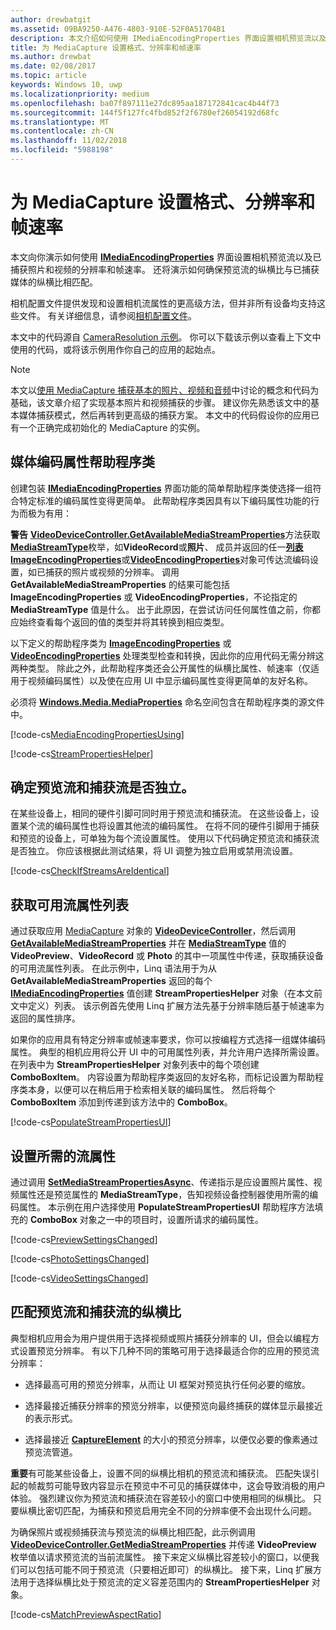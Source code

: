 ```yaml
---
author: drewbatgit
ms.assetid: 09BA9250-A476-4803-910E-52F0A51704B1
description: 本文介绍如何使用 IMediaEncodingProperties 界面设置相机预览流以及已捕获照片和视频的分辨率和帧速率。
title: 为 MediaCapture 设置格式、分辨率和帧速率
ms.author: drewbat
ms.date: 02/08/2017
ms.topic: article
keywords: Windows 10, uwp
ms.localizationpriority: medium
ms.openlocfilehash: ba07f897111e27dc895aa187172841cac4b44f73
ms.sourcegitcommit: 144f5f127fc4fbd852f2f6780ef26054192d68fc
ms.translationtype: MT
ms.contentlocale: zh-CN
ms.lasthandoff: 11/02/2018
ms.locfileid: "5988198"
---
```

# <a name="set-format-resolution-and-frame-rate-for-mediacapture"></a>为 MediaCapture 设置格式、分辨率和帧速率



本文向你演示如何使用 [**IMediaEncodingProperties**](https://msdn.microsoft.com/library/windows/apps/hh701011) 界面设置相机预览流以及已捕获照片和视频的分辨率和帧速率。 还将演示如何确保预览流的纵横比与已捕获媒体的纵横比相匹配。

相机配置文件提供发现和设置相机流属性的更高级方法，但并非所有设备均支持这些文件。 有关详细信息，请参阅[相机配置文件](camera-profiles.md)。

本文中的代码源自 [CameraResolution 示例](http://go.microsoft.com/fwlink/p/?LinkId=624252&clcid=0x409)。 你可以下载该示例以查看上下文中使用的代码，或将该示例用作你自己的应用的起始点。

> [!NOTE] 
> 本文以[使用 MediaCapture 捕获基本的照片、视频和音频](basic-photo-video-and-audio-capture-with-MediaCapture.md)中讨论的概念和代码为基础，该文章介绍了实现基本照片和视频捕获的步骤。 建议你先熟悉该文中的基本媒体捕获模式，然后再转到更高级的捕获方案。 本文中的代码假设你的应用已有一个正确完成初始化的 MediaCapture 的实例。

## <a name="a-media-encoding-properties-helper-class"></a>媒体编码属性帮助程序类

创建包装 [**IMediaEncodingProperties**](https://msdn.microsoft.com/library/windows/apps/hh701011) 界面功能的简单帮助程序类使选择一组符合特定标准的编码属性变得更简单。 此帮助程序类因具有以下编码属性功能的行为而极为有用：

**警告** [**VideoDeviceController.GetAvailableMediaStreamProperties**](https://msdn.microsoft.com/library/windows/apps/br211994)方法获取[**MediaStreamType**](https://msdn.microsoft.com/library/windows/apps/br226640)枚举，如**VideoRecord**或**照片**、 成员并返回的任一[**列表ImageEncodingProperties**](https://msdn.microsoft.com/library/windows/apps/hh700993)或[**VideoEncodingProperties**](https://msdn.microsoft.com/library/windows/apps/hh701217)对象可传达流编码设置，如已捕获的照片或视频的分辨率。 调用 **GetAvailableMediaStreamProperties** 的结果可能包括 **ImageEncodingProperties** 或 **VideoEncodingProperties**，不论指定的 **MediaStreamType** 值是什么。 出于此原因，在尝试访问任何属性值之前，你都应始终查看每个返回的值的类型并将其转换到相应类型。

以下定义的帮助程序类为 [**ImageEncodingProperties**](https://msdn.microsoft.com/library/windows/apps/hh700993) 或 [**VideoEncodingProperties**](https://msdn.microsoft.com/library/windows/apps/hh701217) 处理类型检查和转换，因此你的应用代码无需分辨这两种类型。 除此之外，此帮助程序类还会公开属性的纵横比属性、帧速率（仅适用于视频编码属性）以及使在应用 UI 中显示编码属性变得更简单的友好名称。

必须将 [**Windows.Media.MediaProperties**](https://msdn.microsoft.com/library/windows/apps/hh701296) 命名空间包含在帮助程序类的源文件中。

[!code-cs[MediaEncodingPropertiesUsing](./code/BasicMediaCaptureWin10/cs/MainPage.xaml.cs#SnippetMediaEncodingPropertiesUsing)]

[!code-cs[StreamPropertiesHelper](./code/BasicMediaCaptureWin10/cs/StreamPropertiesHelper.cs#SnippetStreamPropertiesHelper)]

## <a name="determine-if-the-preview-and-capture-streams-are-independent"></a>确定预览流和捕获流是否独立。

在某些设备上，相同的硬件引脚可同时用于预览流和捕获流。 在这些设备上，设置某个流的编码属性也将设置其他流的编码属性。 在将不同的硬件引脚用于捕获和预览的设备上，可单独为每个流设置属性。 使用以下代码确定预览流和捕获流是否独立。 你应该根据此测试结果，将 UI 调整为独立启用或禁用流设置。

[!code-cs[CheckIfStreamsAreIdentical](./code/BasicMediaCaptureWin10/cs/MainPage.xaml.cs#SnippetCheckIfStreamsAreIdentical)]

## <a name="get-a-list-of-available-stream-properties"></a>获取可用流属性列表

通过获取应用 [MediaCapture](https://msdn.microsoft.com/library/windows/apps/br226825) 对象的 [**VideoDeviceController**](capture-photos-and-video-with-mediacapture.md)，然后调用 [**GetAvailableMediaStreamProperties**](https://msdn.microsoft.com/library/windows/apps/br211994) 并在 [**MediaStreamType**](https://msdn.microsoft.com/library/windows/apps/br226640) 值的 **VideoPreview**、**VideoRecord** 或 **Photo** 的其中一项属性中传递，获取捕获设备的可用流属性列表。 在此示例中，Linq 语法用于为从 **GetAvailableMediaStreamProperties** 返回的每个 [**IMediaEncodingProperties**](https://msdn.microsoft.com/library/windows/apps/hh701011) 值创建 **StreamPropertiesHelper** 对象（在本文前文中定义）列表。 该示例首先使用 Linq 扩展方法先基于分辨率随后基于帧速率为返回的属性排序。

如果你的应用具有特定分辨率或帧速率要求，你可以按编程方式选择一组媒体编码属性。 典型的相机应用将公开 UI 中的可用属性列表，并允许用户选择所需设置。 在列表中为 **StreamPropertiesHelper** 对象列表中的每个项创建 **ComboBoxItem**。 内容设置为帮助程序类返回的友好名称，而标记设置为帮助程序类本身，以便可以在稍后用于检索相关联的编码属性。 然后将每个 **ComboBoxItem** 添加到传递到该方法中的 **ComboBox**。

[!code-cs[PopulateStreamPropertiesUI](./code/BasicMediaCaptureWin10/cs/MainPage.xaml.cs#SnippetPopulateStreamPropertiesUI)]

## <a name="set-the-desired-stream-properties"></a>设置所需的流属性

通过调用 [**SetMediaStreamPropertiesAsync**](https://msdn.microsoft.com/library/windows/apps/hh700895)、传递指示是应设置照片属性、视频属性还是预览属性的 **MediaStreamType**，告知视频设备控制器使用所需的编码属性。 本示例在用户选择使用 **PopulateStreamPropertiesUI** 帮助程序方法填充的 **ComboBox** 对象之一中的项目时，设置所请求的编码属性。

[!code-cs[PreviewSettingsChanged](./code/BasicMediaCaptureWin10/cs/MainPage.xaml.cs#SnippetPreviewSettingsChanged)]

[!code-cs[PhotoSettingsChanged](./code/BasicMediaCaptureWin10/cs/MainPage.xaml.cs#SnippetPhotoSettingsChanged)]

[!code-cs[VideoSettingsChanged](./code/BasicMediaCaptureWin10/cs/MainPage.xaml.cs#SnippetVideoSettingsChanged)]

## <a name="match-the-aspect-ratio-of-the-preview-and-capture-streams"></a>匹配预览流和捕获流的纵横比

典型相机应用会为用户提供用于选择视频或照片捕获分辨率的 UI，但会以编程方式设置预览分辨率。 有以下几种不同的策略可用于选择最适合你的应用的预览流分辨率：

-   选择最高可用的预览分辨率，从而让 UI 框架对预览执行任何必要的缩放。

-   选择最接近捕获分辨率的预览分辨率，以便预览向最终捕获的媒体显示最接近的表示形式。

-   选择最接近 [**CaptureElement**](https://msdn.microsoft.com/library/windows/apps/br209278) 的大小的预览分辨率，以便仅必要的像素通过预览流管道。

**重要**有可能某些设备上，设置不同的纵横比相机的预览流和捕获流。 匹配失误引起的帧裁剪可能导致内容显示在预览中不可见的捕获媒体中，这会导致消极的用户体验。 强烈建议你为预览流和捕获流在容差较小的窗口中使用相同的纵横比。 只要纵横比密切匹配，为捕获和预览启用完全不同的分辨率便不会出现什么问题。


为确保照片或视频捕获流与预览流的纵横比相匹配，此示例调用 [**VideoDeviceController.GetMediaStreamProperties**](https://msdn.microsoft.com/library/windows/apps/br211995) 并传递 **VideoPreview** 枚举值以请求预览流的当前流属性。 接下来定义纵横比容差较小的窗口，以便我们可以包括可能不同于预览流（只要相近即可）的纵横比。 接下来，Linq 扩展方法用于选择纵横比处于预览流的定义容差范围内的 **StreamPropertiesHelper** 对象。

[!code-cs[MatchPreviewAspectRatio](./code/BasicMediaCaptureWin10/cs/MainPage.xaml.cs#SnippetMatchPreviewAspectRatio)]

 

 





